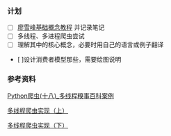 
### 计划
- [ ] [廖雪峰基础概念教程][1] 并记录笔记
- [ ] 多线程、多进程爬虫尝试
- [ ] 理解其中的核心概念，必要时用自己的语言或例子翻译
- [ ]设计消费者模型那些，需要绘图说明



### 参考资料
[Python爬虫(十八)\_多线程糗事百科案例][2]

[多线程爬虫实现（上）][3]

[多线程爬虫实现（下）][4]

[1]:	https://www.liaoxuefeng.com/wiki/0014316089557264a6b348958f449949df42a6d3a2e542c000/0014319272686365ec7ceaeca33428c914edf8f70cca383000
[2]:	https://www.jianshu.com/p/de2167b0b3bd
[3]:	https://zhuanlan.zhihu.com/p/36285021
[4]:	https://juejin.im/post/5b129b7d5188257d4f0d793b